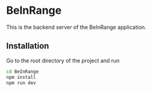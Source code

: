 # BeInRange

This is the backend server of the BeInRange application.

## Installation

Go to the root directory of the project and run

```bash
cd BeInRange
npm install
npm run dev
```

